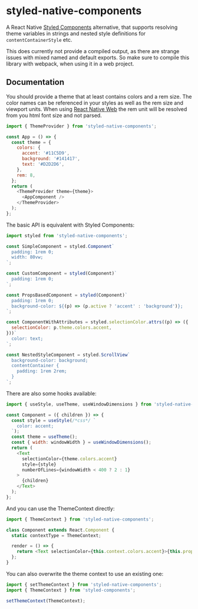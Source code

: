 # styled-native-components

A React Native [Styled Components](https://www.styled-components.com) alternative, that supports resolving theme variables in strings and nested style definitions for `contentContainerStyle` etc.

This does currently not provide a compiled output, as there are strange issues with mixed named and default exports. So make sure to compile this library with webpack, when using it in a web project.

## Documentation

You should provide a theme that at least contains colors and a rem size. The color names can be referenced in your styles as well as the rem size and viewport units. When using [React Native Web](https://www.github.com/necolas/react-native-web) the rem unit will be resolved from you html font size and not parsed.

```js
import { ThemeProvider } from 'styled-native-components';

const App = () => {
  const theme = {
    colors: {
      accent: '#11C5D9',
      background: '#141417',
      text: '#D2D2D6',
    },
    rem: 8,
  };
  return (
    <ThemeProvider theme={theme}>
      <AppComponent />
    </ThemeProvider>
  );
};
```

The basic API is equivalent with Styled Components:

```js
import styled from 'styled-native-components';

const SimpleComponent = styled.Component`
  padding: 1rem 0;
  width: 80vw;
`;

const CustomComponent = styled(Component)`
  padding: 1rem 0;
`;

const PropsBasedComponent = styled(Component)`
  padding: 1rem 0;
  background-color: ${(p) => (p.active ? 'accent' : 'background')};
`;

const ComponentWithAttributes = styled.selectionColor.attrs((p) => ({
  selectionColor: p.theme.colors.accent,
}))`
  color: text;
`;

const NestedStyleComponent = styled.ScrollView`
  background-color: background;
  contentContainer {
    padding: 1rem 2rem;
  }
`;
```

There are also some hooks available:

```js
import { useStyle, useTheme, useWindowDimensions } from 'styled-native-components';

const Component = ({ children }) => {
  const style = useStyle(/*css*/ `
    color: accent;
  `);
  const theme = useTheme();
  const { width: windowWidth } = useWindowDimensions();
  return (
    <Text
      selectionColor={theme.colors.accent}
      style={style}
      numberOfLines={windowWidth < 400 ? 2 : 1}
    >
      {children}
    </Text>
  );
};
```

And you can use the ThemeContext directly:

```js
import { ThemeContext } from 'styled-native-components';

class Component extends React.Component {
  static contextType = ThemeContext;

  render = () => {
    return <Text selectionColor={this.context.colors.accent}>{this.props.children}</Text>;
  };
}
```

You can also overwrite the theme context to use an existing one:

```js
import { setThemeContext } from 'styled-native-components';
import { ThemeContext } from 'styled-components';

setThemeContext(ThemeContext);
```
